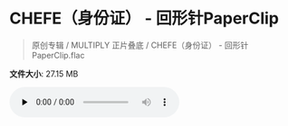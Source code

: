 # CHEFE（身份证） - 回形针PaperClip

> 原创专辑 / MULTIPLY 正片叠底 / CHEFE（身份证） - 回形针PaperClip.flac

**文件大小**: 27.15 MB

<audio preload="none" controls><source src="https://file.hsyhx.top/archive/原创专辑/MULTIPLY_正片叠底/CHEFE（身份证） - 回形针PaperClip.flac" type="audio/mpeg">您的浏览器不支持此音频格式</audio>